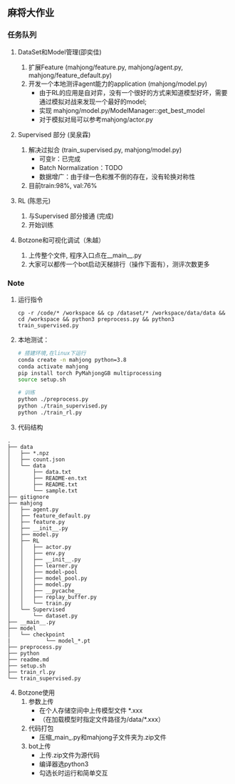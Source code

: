 ## 麻将大作业

### 任务队列

1. DataSet和Model管理(卲奕佳)
    1. 扩展Feature (mahjong/feature.py, mahjong/agent.py, mahjong/feature_default.py)
    2. 开发一个本地测评agent能力的application (mahjong/model.py)
        - 由于RL的应用是自对弈，没有一个很好的方式来知道模型好坏，需要通过模拟对战来发现一个最好的model;
        - 实现 mahjong/model.py/ModelManager::get_best_model
        - 对于模拟对局可以参考mahjong/actor.py

2. Supervised 部分 (吴泉霖)
    1. 解决过拟合 (train_supervised.py, mahjong/model.py)
        - 可变lr：已完成
        - Batch Normalization：TODO
        - 数据增广：由于绿一色和推不倒的存在，没有轮换对称性
    2. 目前train:98%, val:76%

3. RL (陈思元)
    1. 与Supervised 部分接通 (完成)
    2. 开始训练

4. Botzone和可视化调试（朱越）
    1. 上传整个文件, 程序入口点在__main__.py
    2. 大家可以都传一个bot启动天梯排行（操作下面有），测评次数更多

### Note
1. 运行指令
   ```shell
   cp -r /code/* /workspace && cp /dataset/* /workspace/data/data && cd /workspace && python3 preprocess.py && python3 train_supervised.py
   ```

2. 本地测试：
    ```sh
    # 搭建环境,在linux下运行
    conda create -n mahjong python=3.8
    conda activate mahjong
    pip install torch PyMahjongGB multiprocessing
    source setup.sh

    # 训练
    python ./preprocess.py
    python ./train_supervised.py
    python ./train_rl.py
    ```

3. 代码结构
```
.
├── data
│   ├── *.npz
│   ├── count.json
│   └── data
│       ├── data.txt
│       ├── README-en.txt
│       ├── README.txt
│       └── sample.txt
├── gitignore
├── mahjong
│   ├── agent.py
│   ├── feature_default.py
│   ├── feature.py
│   ├── __init__.py
│   ├── model.py
│   ├── RL
│   │   ├── actor.py
│   │   ├── env.py
│   │   ├── __init__.py
│   │   ├── learner.py
│   │   ├── model-pool
│   │   ├── model_pool.py
│   │   ├── model.py
│   │   ├── __pycache__
│   │   ├── replay_buffer.py
│   │   └── train.py
│   └── Supervised
│       └── dataset.py
├── __main__.py
├── model
│   └── checkpoint
|           └── model_*.pt
├── preprocess.py
├── python
├── readme.md
├── setup.sh
├── train_rl.py
└── train_supervised.py

```

4. Botzone使用
    1. 参数上传
        - 在个人存储空间中上传模型文件 *.xxx
        - （在加载模型时指定文件路径为/data/*.xxx）
    2. 代码打包
        - 压缩_main_.py和mahjong子文件夹为.zip文件
    3. bot上传
        - 上传.zip文件为源代码
        - 编译器选python3
        - 勾选长时运行和简单交互
